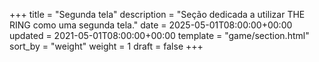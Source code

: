 +++
title = "Segunda tela"
description = "Seção dedicada a utilizar THE RING como uma segunda tela."
date = 2025-05-01T08:00:00+00:00
updated = 2021-05-01T08:00:00+00:00
template = "game/section.html"
sort_by = "weight"
weight = 1
draft = false
+++

